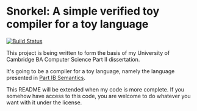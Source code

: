 Snorkel: A simple verified toy compiler for a toy language
==========================================================

[![Build Status](https://magnum.travis-ci.com/j-baker/partii.svg?token=KqfCygaVMsrvPPnULqeX&branch=develop)](https://magnum.travis-ci.com/j-baker/partii)

This project is being written to form the basis of my
University of Cambridge BA Computer Science Part II
dissertation.

It's going to be a compiler for a toy language, namely
the language presented in [Part IB Semantics](http://www.cl.cam.ac.uk/teaching/1415/Semantics/notes.pdf).

This README will be extended when my code is more complete.
If you somehow have access to this code, you are welcome to
do whatever you want with it under the license.
